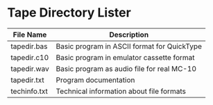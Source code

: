 # Tape Directory Lister

| File Name    | Description                                 |
| --------     | ------------------------------------------- |
| tapedir.bas  | Basic program in ASCII format for QuickType |
| tapedir.c10  | Basic program in emulator cassette format   |
| tapedir.wav  | Basic program as audio file for real MC-10  |
| tapedir.txt  | Program documentation                       |
| techinfo.txt | Technical information about file formats    |
